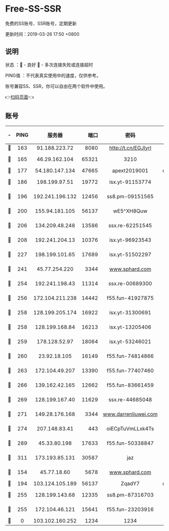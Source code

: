 # Free-SS-SSR

免费的SS账号、SSR账号，定期更新

更新时间：2019-03-26 17:50 +0800

## 说明

状态     ：🙂 - 良好 🙁 - 多次连接失败或连接超时

PING值   ：不代表真实使用中的速度，仅供参考。

账号兼容SS、SSR，你可以自由在两个软件中使用。

👉[扫码页面](https://liesauer.github.io/Free-SS-SSR/)👈

## 账号

|-|PING|服务器|端口|密码|加密方式|区域|
|:----:|:----:|:-----:|-----:|:----:|:----:|:----:|
|🙂|163|91.188.223.72|8080|http://t.cn/EGJIyrl|rc4-md5|RU|
|🙂|165|46.29.162.104|65321|3210|aes-256-ctr|RU|
|🙂|177|54.180.147.134|47665|apext2019001|chacha20|KR|
|🙂|186|198.199.97.51|19772|isx.yt-91153774|aes-256-cfb|US|
|🙂|196|192.241.196.132|12456|ss8.pm-09151565|aes-256-cfb|US|
|🙂|200|155.94.181.105|56137|wE5^XH8Quw|aes-256-cfb|US|
|🙂|206|134.209.48.248|13586|ssx.re-62251545|aes-256-cfb|US|
|🙂|208|192.241.204.13|10376|isx.yt-96923543|aes-256-cfb|US|
|🙂|227|198.199.101.65|17689|isx.yt-51502297|aes-256-cfb|US|
|🙂|241|45.77.254.220|3344|www.sphard.com|aes-256-cfb|SG|
|🙂|254|192.241.198.43|11314|ssx.re-00689300|aes-256-cfb|US|
|🙂|256|172.104.211.238|14442|f55.fun-41927875|aes-256-cfb|US|
|🙂|258|128.199.205.174|16922|isx.yt-31300691|aes-256-cfb|SG|
|🙂|258|128.199.168.84|16213|isx.yt-13205406|aes-256-cfb|SG|
|🙂|259|178.128.52.97|18064|isx.yt-53246021|aes-256-cfb|SG|
|🙂|260|23.92.18.105|16149|f55.fun-74814866|aes-256-cfb|US|
|🙂|263|172.104.49.207|13390|f55.fun-77407460|aes-256-cfb|SG|
|🙂|266|139.162.42.165|12662|f55.fun-83661459|aes-256-cfb|SG|
|🙂|269|128.199.167.40|11629|ssx.re-44685048|aes-256-cfb|SG|
|🙂|271|149.28.176.168|3344|www.darrenliuwei.com|aes-256-cfb|AU|
|🙂|274|207.148.83.41|443|oiECpTuVmLLxk4Ts|aes-256-cfb|AU|
|🙂|289|45.33.80.198|17633|f55.fun-50338847|aes-256-cfb|US|
|🙂|311|173.193.85.131|30587|jaz|aes-256-cfb|US|
|🙂|154|45.77.18.60|5678|www.sphard.com|aes-256-cfb|JP|
|🙂|194|103.124.105.189|56137|ZqadY7|chacha20|US|
|🙂|255|128.199.143.68|12335|ss8.pm-87316703|aes-256-cfb|SG|
|🙂|255|172.104.46.121|15641|f55.fun-23203916|aes-256-cfb|SG|
|🙁|0|103.102.160.252|1234|1234|rc4-md5|JP|
